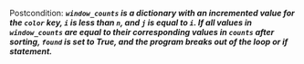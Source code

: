 Postcondition: ***`window_counts` is a dictionary with an incremented value for the `color` key, `i` is less than `n`, and `j` is equal to `i`. If all values in `window_counts` are equal to their corresponding values in `counts` after sorting, `found` is set to True, and the program breaks out of the loop or if statement.***